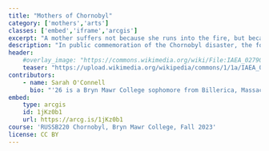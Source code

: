 ```yaml
---
title: "Mothers of Chornobyl"
category: ['mothers','arts']
classes: ['embed','iframe','arcgis']
excerpt: "A mother suffers not because she runs into the fire, but because of her duty."
description: "In public commemoration of the Chornobyl disaster, the focus is often on male liquidators and officials or on the children of the next generation thus ignoring the impacts on women. For many women, motherhood is an essential part of life, and therefore essential to understanding the full impacts of the tragedy. Here, two types of mothers are examined. The biological mother, through loss and love of children and families, and the Mother of God and her relation to the mothers of Chornobyl."
header:
    #overlay_image: "https://commons.wikimedia.org/wiki/File:IAEA_02790020_(5612542129).jpg"
    teaser: "https://upload.wikimedia.org/wikipedia/commons/1/1a/IAEA_02790020_%285612542129%29.jpg"
contributors:
    - name: Sarah O'Connell
      bio: "'26 is a Bryn Mawr College sophomore from Billerica, Massachusetts majoring in Mathematics and minoring in Environmental Studies."
embed:
    type: arcgis
    id: 1jKz0b1
    url: https://arcg.is/1jKz0b1
course: 'RUSSB220 Chornobyl, Bryn Mawr College, Fall 2023'
license: CC BY
---
```

